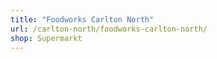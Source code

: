 ```yaml
---
title: "Foodworks Carlton North"
url: /carlton-north/foodworks-carlton-north/
shop: Supermarkt
---
```


